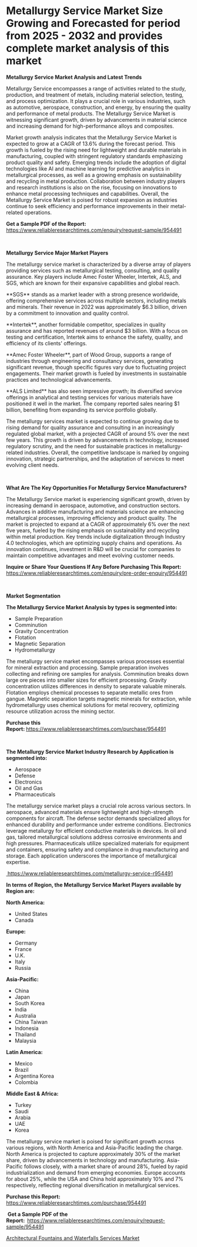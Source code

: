 <p><h1>Metallurgy Service Market Size Growing and Forecasted for period from 2025 - 2032 and provides complete market analysis of this market</h1></p><p><strong>Metallurgy Service Market Analysis and Latest Trends</strong></p>
<p><p>Metallurgy Service encompasses a range of activities related to the study, production, and treatment of metals, including material selection, testing, and process optimization. It plays a crucial role in various industries, such as automotive, aerospace, construction, and energy, by ensuring the quality and performance of metal products. The Metallurgy Service Market is witnessing significant growth, driven by advancements in material science and increasing demand for high-performance alloys and composites.</p><p>Market growth analysis indicates that the Metallurgy Service Market is expected to grow at a CAGR of 13.6% during the forecast period. This growth is fueled by the rising need for lightweight and durable materials in manufacturing, coupled with stringent regulatory standards emphasizing product quality and safety. Emerging trends include the adoption of digital technologies like AI and machine learning for predictive analytics in metallurgical processes, as well as a growing emphasis on sustainability and recycling in metal production. Collaboration between industry players and research institutions is also on the rise, focusing on innovations to enhance metal processing techniques and capabilities. Overall, the Metallurgy Service Market is poised for robust expansion as industries continue to seek efficiency and performance improvements in their metal-related operations.</p></p>
<p><strong>Get a Sample PDF of the Report:&nbsp;</strong> <a href="https://www.reliableresearchtimes.com/enquiry/request-sample/954491?utm_campaign=2205&utm_medium=2&utm_source=Github&utm_content=ia&utm_term=07032025&utm_id=metallurgy-service">https://www.reliableresearchtimes.com/enquiry/request-sample/954491</a></p>
<p>&nbsp;</p>
<p><strong>Metallurgy Service Major Market Players</strong></p>
<p><p>The metallurgy service market is characterized by a diverse array of players providing services such as metallurgical testing, consulting, and quality assurance. Key players include Amec Foster Wheeler, Intertek, ALS, and SGS, which are known for their expansive capabilities and global reach.</p><p>**SGS** stands as a market leader with a strong presence worldwide, offering comprehensive services across multiple sectors, including metals and minerals. Their revenue in 2022 was approximately $6.3 billion, driven by a commitment to innovation and quality control.</p><p>**Intertek**, another formidable competitor, specializes in quality assurance and has reported revenues of around $3 billion. With a focus on testing and certification, Intertek aims to enhance the safety, quality, and efficiency of its clients' offerings.</p><p>**Amec Foster Wheeler**, part of Wood Group, supports a range of industries through engineering and consultancy services, generating significant revenue, though specific figures vary due to fluctuating project engagements. Their market growth is fueled by investments in sustainable practices and technological advancements.</p><p>**ALS Limited** has also seen impressive growth; its diversified service offerings in analytical and testing services for various materials have positioned it well in the market. The company reported sales nearing $1 billion, benefiting from expanding its service portfolio globally.</p><p>The metallurgy services market is expected to continue growing due to rising demand for quality assurance and consulting in an increasingly regulated global market, with a projected CAGR of around 5% over the next few years. This growth is driven by advancements in technology, increased regulatory scrutiny, and the need for sustainable practices in metallurgy-related industries. Overall, the competitive landscape is marked by ongoing innovation, strategic partnerships, and the adaptation of services to meet evolving client needs.</p></p>
<p>&nbsp;</p>
<p><strong>What Are The Key Opportunities For Metallurgy Service Manufacturers?</strong></p>
<p><p>The Metallurgy Service market is experiencing significant growth, driven by increasing demand in aerospace, automotive, and construction sectors. Advances in additive manufacturing and materials science are enhancing metallurgical processes, improving efficiency and product quality. The market is projected to expand at a CAGR of approximately 6% over the next five years, fueled by the rising emphasis on sustainability and recycling within metal production. Key trends include digitalization through Industry 4.0 technologies, which are optimizing supply chains and operations. As innovation continues, investment in R&D will be crucial for companies to maintain competitive advantages and meet evolving customer needs.</p></p>
<p><strong>Inquire or Share Your Questions If Any Before Purchasing This Report:</strong> <a href="https://www.reliableresearchtimes.com/enquiry/pre-order-enquiry/954491?utm_campaign=2205&utm_medium=2&utm_source=Github&utm_content=ia&utm_term=07032025&utm_id=metallurgy-service">https://www.reliableresearchtimes.com/enquiry/pre-order-enquiry/954491</a></p>
<p>&nbsp;</p>
<p><strong>Market Segmentation</strong></p>
<p><strong>The Metallurgy Service Market Analysis by types is segmented into:</strong></p>
<p><ul><li>Sample Preparation</li><li>Comminution</li><li>Gravity Concentration</li><li>Flotation</li><li>Magnetic Separation</li><li>Hydrometallurgy</li></ul></p>
<p><p>The metallurgy service market encompasses various processes essential for mineral extraction and processing. Sample preparation involves collecting and refining ore samples for analysis. Comminution breaks down large ore pieces into smaller sizes for efficient processing. Gravity concentration utilizes differences in density to separate valuable minerals. Flotation employs chemical processes to separate metallic ores from gangue. Magnetic separation targets magnetic minerals for extraction, while hydrometallurgy uses chemical solutions for metal recovery, optimizing resource utilization across the mining sector.</p></p>
<p><strong>Purchase this Report:&nbsp;</strong><a href="https://www.reliableresearchtimes.com/purchase/954491?utm_campaign=2205&utm_medium=2&utm_source=Github&utm_content=ia&utm_term=07032025&utm_id=metallurgy-service">https://www.reliableresearchtimes.com/purchase/954491</a></p>
<p>&nbsp;</p>
<p><strong>The Metallurgy Service Market Industry Research by Application is segmented into:</strong></p>
<p><ul><li>Aerospace</li><li>Defense</li><li>Electronics</li><li>Oil and Gas</li><li>Pharmaceuticals</li></ul></p>
<p><p>The metallurgy service market plays a crucial role across various sectors. In aerospace, advanced materials ensure lightweight and high-strength components for aircraft. The defense sector demands specialized alloys for enhanced durability and performance under extreme conditions. Electronics leverage metallurgy for efficient conductive materials in devices. In oil and gas, tailored metallurgical solutions address corrosive environments and high pressures. Pharmaceuticals utilize specialized materials for equipment and containers, ensuring safety and compliance in drug manufacturing and storage. Each application underscores the importance of metallurgical expertise.</p></p>
<p><a href="https://www.reliableresearchtimes.com/metallurgy-service-r954491?utm_campaign=2205&utm_medium=2&utm_source=Github&utm_content=ia&utm_term=07032025&utm_id=metallurgy-service">&nbsp;https://www.reliableresearchtimes.com/metallurgy-service-r954491</a></p>
<p><strong>In terms of Region, the Metallurgy Service Market Players available by Region are:</strong></p>
<p>
    <p> <strong> North America: </strong>
        <ul>
            <li>United States</li>
            <li>Canada</li>
        </ul>
        </p> 
    <p> <strong> Europe: </strong>
        <ul>
            <li>Germany</li>
            <li>France</li>
            <li>U.K.</li>
            <li>Italy</li>
            <li>Russia</li>
        </ul>
        </p> 
    <p> <strong> Asia-Pacific: </strong>
        <ul>
            <li>China</li>
            <li>Japan</li>
            <li>South Korea</li>
            <li>India</li>
            <li>Australia</li>
            <li>China Taiwan</li>
            <li>Indonesia</li>
            <li>Thailand</li>
            <li>Malaysia</li>
        </ul>
        </p> 
    <p> <strong> Latin America: </strong>
        <ul>
            <li>Mexico</li>
            <li>Brazil</li>
            <li>Argentina Korea</li>
            <li>Colombia</li>
        </ul>
        </p> 
    <p> <strong> Middle East & Africa: </strong>
        <ul>
            <li>Turkey</li>
            <li>Saudi</li>
            <li>Arabia</li>
            <li>UAE</li>
            <li>Korea</li>
        </ul>
    </p>
    </p>
<p><p>The metallurgy service market is poised for significant growth across various regions, with North America and Asia-Pacific leading the charge. North America is projected to capture approximately 30% of the market share, driven by advancements in technology and manufacturing. Asia-Pacific follows closely, with a market share of around 28%, fueled by rapid industrialization and demand from emerging economies. Europe accounts for about 25%, while the USA and China hold approximately 10% and 7% respectively, reflecting regional diversification in metallurgical services.</p></p>
<p><strong>Purchase this Report: </strong><a href="https://www.reliableresearchtimes.com/purchase/954491?utm_campaign=2205&utm_medium=2&utm_source=Github&utm_content=ia&utm_term=07032025&utm_id=metallurgy-service">https://www.reliableresearchtimes.com/purchase/954491</a></p>
<p>&nbsp;<strong>Get a Sample PDF of the Report:&nbsp;&nbsp;</strong><a href="https://www.reliableresearchtimes.com/enquiry/request-sample/954491?utm_campaign=2205&utm_medium=2&utm_source=Github&utm_content=ia&utm_term=07032025&utm_id=metallurgy-service">https://www.reliableresearchtimes.com/enquiry/request-sample/954491</a></p>
<p><strong></strong></p>
<p><p><a href="https://github.com/SanjidaKhan901/Market-Research-Report-List-1/blob/main/architectural-fountains-and-waterfalls-services-market.md?utm_campaign=2205&utm_medium=2&utm_source=Github&utm_content=ia&utm_term=07032025&utm_id=metallurgy-service">Architectural Fountains and Waterfalls Services Market</a></p></p>